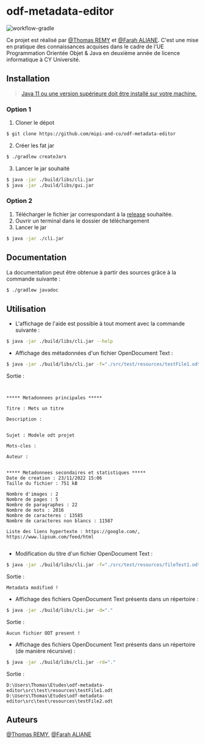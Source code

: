 # odf-metadata-editor

![workflow-gradle](https://github.com/mipi-and-co/odf-metadata-editor/actions/workflows/gradle.yml/badge.svg)

Ce projet est réalisé par [@Thomas REMY](https://github.com/GzIrYsz) et [@Farah ALIANE](https://github.com/farah951). C'est une mise en pratique
des connaissances acquises dans le cadre de l'UE Programmation Orientée Objet & Java
en deuxième année de licence informatique à CY Université.

## Installation

>[Java 11 ou une version supérieure doit être installé sur votre machine.](https://www.oracle.com/java/technologies/downloads/)

### Option 1

1. Cloner le dépot
```bash
$ git clone https://github.com/mipi-and-co/odf-metadata-editor
```

2. Créer les fat jar
```bash 
$ ./gradlew createJars
```

3. Lancer le jar souhaité
```bash
$ java -jar ./build/libs/cli.jar
$ java -jar ./build/libs/gui.jar
```

### Option 2

1. Télécharger le fichier jar correspondant à la [release](https://github.com/mipi-and-co/odf-metadata-editor/releases/latest) souhaitée.
2. Ouvrir un terminal dans le dossier de téléchargement
3. Lancer le jar
```bash
$ java -jar ./cli.jar
```

## Documentation

La documentation peut être obtenue à partir des sources grâce à la commande suivante :
```bash
$ ./gradlew javadoc
```

## Utilisation

- L'affichage de l'aide est possible à tout moment avec la commande suivante :
```bash
$ java -jar ./build/libs/cli.jar --help
```

- Affichage des métadonnées d'un fichier OpenDocument Text :
```bash
$ java -jar ./build/libs/cli.jar -f="./src/test/resources/testFile1.odt"
```

Sortie :
```


***** Metadonnees principales *****

Titre : Mets un titre

Description :


Sujet : Modele odt projet

Mots-cles : 

Auteur : 


***** Metadonnees secondaires et statistiques *****
Date de creation : 23/11/2022 15:06
Taille du fichier : 751 kB

Nombre d'images : 2
Nombre de pages : 5
Nombre de paragraphes : 22
Nombre de mots : 2016
Nombre de caracteres : 13585
Nombre de caracteres non blancs : 11587

Liste des liens hypertexte : https://google.com/, https://www.lipsum.com/feed/html


```

- Modification du titre d'un fichier OpenDocument Text :
```bash
$ java -jar ./build/libs/cli.jar -f="./src/test/resources/fileTest1.odt" --title="Nouveau titre"
```

Sortie :
```
Metadata modified !
```

- Affichage des fichiers OpenDocument Text présents dans un répertoire :
```bash
$ java -jar ./build/libs/cli.jar -d="."
```

Sortie :
```
Aucun fichier ODT present !
```

- Affichage des fichiers OpenDocument Text présents dans un répertoire (de manière récursive) :
```bash
$ java -jar ./build/libs/cli.jar -rd="."
```

Sortie :
```
D:\Users\Thomas\Etudes\odf-metadata-editor\src\test\resources\testFile1.odt
D:\Users\Thomas\Etudes\odf-metadata-editor\src\test\resources\testFile2.odt
```

## Auteurs

[@Thomas REMY](https://github.com/GzIrYsz),
[@Farah ALIANE](https://github.com/farah951)